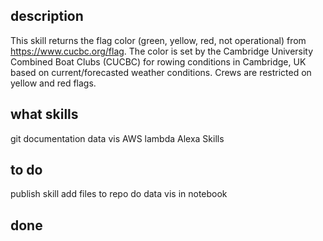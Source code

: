 ## description
This skill returns the flag color (green, yellow, red, not operational) from https://www.cucbc.org/flag. The color is set by the Cambridge University Combined Boat Clubs (CUCBC) for rowing conditions in Cambridge, UK based on current/forecasted weather conditions. Crews are restricted on yellow and red flags.

## what skills
git
documentation
data vis
AWS lambda
Alexa Skills

## to do
publish skill
add files to repo
do data vis in notebook

## done